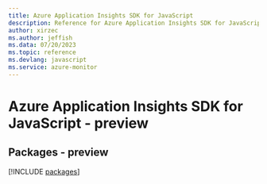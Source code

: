 ```yaml
---
title: Azure Application Insights SDK for JavaScript
description: Reference for Azure Application Insights SDK for JavaScript
author: xirzec
ms.author: jeffish
ms.data: 07/20/2023
ms.topic: reference
ms.devlang: javascript
ms.service: azure-monitor
---
```

# Azure Application Insights SDK for JavaScript - preview
## Packages - preview
[!INCLUDE [packages](application-insights-index.md)]